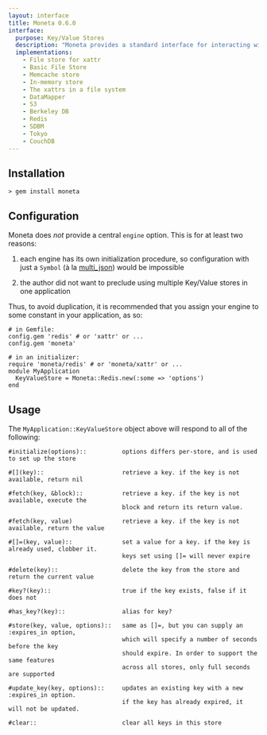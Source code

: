 ```yaml
---
layout: interface
title: Moneta 0.6.0
interface:
  purpose: Key/Value Stores
  description: "Moneta provides a standard interface for interacting with various kinds of key/value stores."
  implementations:
    - File store for xattr
    - Basic File Store
    - Memcache store
    - In-memory store
    - The xattrs in a file system
    - DataMapper
    - S3
    - Berkeley DB
    - Redis
    - SDBM
    - Tokyo
    - CouchDB
---
```


## Installation

    > gem install moneta

## Configuration

Moneta does *not* provide a central `engine` option. This is for at least two
reasons:

1. each engine has its own initialization procedure, so configuration
   with just a `Symbol` (à la [multi_json](../multi_json-0.0.4))
   would be impossible

1. the author did not want to preclude using multiple Key/Value
   stores in one application

Thus, to avoid duplication, it is recommended that you assign your engine
to some constant in your application, as so:

    # in Gemfile:
    config.gem 'redis' # or 'xattr' or ...
    config.gem 'moneta'

    # in an initializer:
    require 'moneta/redis' # or 'moneta/xattr' or ...
    module MyApplication
      KeyValueStore = Moneta::Redis.new(:some => 'options')
    end

## Usage

The `MyApplication::KeyValueStore` object above will respond to
all of the following:

    #initialize(options)::          options differs per-store, and is used to set up the store

    #[](key)::                      retrieve a key. if the key is not available, return nil

    #fetch(key, &block)::           retrieve a key. if the key is not available, execute the
                                    block and return its return value.

    #fetch(key, value)              retrieve a key. if the key is not available, return the value

    #[]=(key, value)::              set a value for a key. if the key is already used, clobber it.
                                    keys set using []= will never expire

    #delete(key)::                  delete the key from the store and return the current value

    #key?(key)::                    true if the key exists, false if it does not

    #has_key?(key)::                alias for key?

    #store(key, value, options)::   same as []=, but you can supply an :expires_in option,
                                    which will specify a number of seconds before the key
                                    should expire. In order to support the same features
                                    across all stores, only full seconds are supported

    #update_key(key, options)::     updates an existing key with a new :expires_in option.
                                    if the key has already expired, it will not be updated.

    #clear::                        clear all keys in this store
